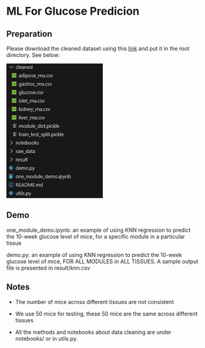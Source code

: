# ML For Glucose Predicion

## Preparation

Please download the cleaned dataset using this [link](https://drive.google.com/drive/folders/1gLgYf21t9jJUanGhftExf9OHYGjVXy96?usp=sharing) and put it in the root directory. See below:

![Alt text](structure.png)
## Demo
one_module_demo.ipynb: an example of using KNN regression to predict the 10-week glucose level of mice, for a specific module in a particular tissue

demo.py: an example of using KNN regression to predict the 10-week glucose level of mice, FOR ALL MODULES in ALL TISSUES. A sample output file is presented in result/knn.csv

## Notes

- The number of mice across different tissues are not consistent

- We use 50 mice for testing, these 50 mice are the same across different tissues

- All the methods and notebooks about data cleaning are under notebooks/ or in utils.py.
